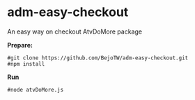 adm-easy-checkout
============

An easy way on checkout AtvDoMore package

**Prepare:**  

    #git clone https://github.com/BejoTW/adm-easy-checkout.git
    #npm install

 **Run**  

    #node atvDoMore.js



